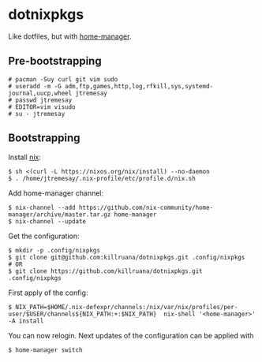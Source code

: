 # dotnixpkgs

Like dotfiles, but with [home-manager](https://github.com/nix-community/home-manager).

## Pre-bootstrapping

```
# pacman -Suy curl git vim sudo
# useradd -m -G adm,ftp,games,http,log,rfkill,sys,systemd-journal,uucp,wheel jtremesay
# passwd jtremesay
# EDITOR=vim visudo
# su - jtremesay
```

## Bootstrapping

Install [nix](https://nixos.org/download.html#nix-install-linux):

```
$ sh <(curl -L https://nixos.org/nix/install) --no-daemon
$ . /home/jtremesay/.nix-profile/etc/profile.d/nix.sh
```

Add home-manager channel:

```
$ nix-channel --add https://github.com/nix-community/home-manager/archive/master.tar.gz home-manager
$ nix-channel --update
```

Get the configuration:

```
$ mkdir -p .config/nixpkgs
$ git clone git@github.com:killruana/dotnixpkgs.git .config/nixpkgs
# OR
$ git clone https://github.com/killruana/dotnixpkgs.git .config/nixpkgs
```

First apply of the config:

```
$ NIX_PATH=$HOME/.nix-defexpr/channels:/nix/var/nix/profiles/per-user/$USER/channels${NIX_PATH:+:$NIX_PATH}  nix-shell '<home-manager>' -A install
```

You can now relogin. Next updates of the configuration can be applied with

```
$ home-manager switch
```
